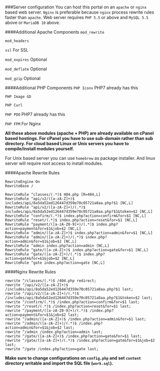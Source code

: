 ###Server configuration
You can host this portal on an `apache` or `nginx` based web server. `Nginx` is preferable because `nginx` process rewrite rules faster than `apache`. Web server requires `PHP 5.5` or above and `MySQL 5.5` above or `MariaDB 10` above.

####Additional Apache Components
`mod_rewrite`

`mod_headers`

`ssl` For SSL

`mod_expires` Optional

`mod_deflate` Optional

`mod_gzip` Optional


####Additional PHP Components
`PHP Iconv` PHP7 already has this

`PHP Image GD`

`PHP Curl`

`PHP PDO` PHP7 already has this

`PHP FPM` For Nginx


**All these above modules (apache + PHP) are already available on cPanel based hostings. For cPanel you have to use sub-domain rather than sub directory. For cloud based Linux or Unix servers you have to compile/install modules yourself.**

For Unix based server you can use `homebrew` as package installer. And linux server will require root access to install modules.


####Apache Rewrite Rules
```
RewriteEngine On
RewriteBase /

RewriteRule ^classes/(.*)$ 404.php [R=404,L]
RewriteRule ^api/v2/([a-zA-Z]+)$ includes/api/8a5da52ed126447d359e70c05721a8aa.php?$1 [NC,L]
RewriteRule ^api/v2/([a-zA-Z]+)/(.*)$ includes/api/8a5da52ed126447d359e70c05721a8aa.php?$1&token=$2 [NC,L]
RewriteRule ^confirm/(.*)$ index.php?action=confirm&for=$1 [NC,L]
RewriteRule ^reset/(.*)$ index.php?action=reset&for=$1 [NC,L]
RewriteRule ^payment/([a-zA-Z0-9]+)/(.*)$ index.php?action=payment&for=$1&job=$2 [NC,L]
RewriteRule ^admin/([a-zA-Z]+)$ index.php?action=admin&for=$1 [NC,L]
RewriteRule ^admin/([a-zA-Z]+)/(.*)$ index.php?action=admin&for=$1&job=$2 [NC,L]
RewriteRule ^admin index.php?action=admin [NC,L]
RewriteRule ^gate/([a-zA-Z]+)$ index.php?action=gate&for=$1 [NC,L]
RewriteRule ^gate/([a-zA-Z]+)/(.*)$ index.php?action=gate&for=$1&job=$2 [NC,L]
RewriteRule ^gate index.php?action=gate [NC,L]
```

####Nginx Rewrite Rules
```
rewrite ^/classes/(.*)$ /404.php redirect;
rewrite ^/api/v2/([a-zA-Z]+)$ /includes/api/8a5da52ed126447d359e70c05721a8aa.php?$1 last;
rewrite ^/api/v2/([a-zA-Z]+)/(.*)$ /includes/api/8a5da52ed126447d359e70c05721a8aa.php?$1&token=$2 last;
rewrite ^/confirm/(.*)$ /index.php?action=confirm&for=$1 last;
rewrite ^/reset/(.*)$ /index.php?action=reset&for=$1 last;
rewrite ^/payment/([a-zA-Z0-9]+)/(.*)$ /index.php?action=payment&for=$1&job=$2 last;
rewrite ^/admin/([a-zA-Z]+)$ /index.php?action=admin&for=$1 last;
rewrite ^/admin/([a-zA-Z]+)/(.*)$ /index.php?action=admin&for=$1&job=$2 last;
rewrite ^/admin /index.php?action=admin last;
rewrite ^/gate/([a-zA-Z]+)$ /index.php?action=gate&for=$1 last;
rewrite ^/gate/([a-zA-Z]+)/(.*)$ /index.php?action=gate&for=$1&job=$2 last;
rewrite ^/gate /index.php?action=gate last;
```


**Make sure to change configurations on `config.php` and set `content` directory writable and import the SQL file (`work.sql`).**